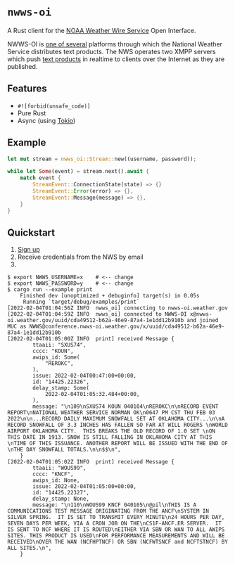 # `nwws-oi`

A Rust client for the [NOAA Weather Wire Service](https://www.weather.gov/nwws/) Open Interface.

NWWS-OI is [one of several](https://www.weather.gov/nwws/dissemination) platforms through which the National Weather
Service distributes text products. The NWS operates two XMPP servers which push [text
products](https://forecast.weather.gov/product_types.php?site=NWS) in realtime to clients over the Internet as they are
published.

## Features

* `#![forbid(unsafe_code)]`
* Pure Rust
* Async (using [Tokio](https://tokio.rs))

## Example

```rust
let mut stream = nwws_oi::Stream::new((username, password));

while let Some(event) = stream.next().await {
    match event {
        StreamEvent::ConnectionState(state) => {}
        StreamEvent::Error(error) => {},
        StreamEvent::Message(message) => {},
    }
}
```

## Quickstart

1. [Sign up](https://www.weather.gov/nwws/nwws_oi_request)
2. Receive credentials from the NWS by email
3. 

```console
$ export NWWS_USERNAME=x    # <-- change
$ export NWWS_PASSWORD=y    # <-- change
$ cargo run --example print
    Finished dev [unoptimized + debuginfo] target(s) in 0.05s
     Running `target/debug/examples/print`
[2022-02-04T01:04:56Z INFO  nwws_oi] connecting to nwws-oi.weather.gov
[2022-02-04T01:04:59Z INFO  nwws_oi] connected to NWWS-OI x@nwws-oi.weather.gov/uuid/cda49512-b62a-46e9-87a4-1e1dd12b910b and joined MUC as NWWS@conference.nwws-oi.weather.gov/x/uuid/cda49512-b62a-46e9-87a4-1e1dd12b910b
[2022-02-04T01:05:00Z INFO  print] received Message {
        ttaaii: "SXUS74",
        cccc: "KOUN",
        awips_id: Some(
            "REROKC",
        ),
        issue: 2022-02-04T00:47:00+00:00,
        id: "14425.22326",
        delay_stamp: Some(
            2022-02-04T01:05:32.484+00:00,
        ),
        message: "\n109\nSXUS74 KOUN 040104\nREROKC\n\nRECORD EVENT REPORT\nNATIONAL WEATHER SERVICE NORMAN OK\n0647 PM CST THU FEB 03 2022\n\n...RECORD DAILY MAXIMUM SNOWFALL SET AT OKLAHOMA CITY...\n\nA RECORD SNOWFALL OF 3.3 INCHES HAS FALLEN SO FAR AT WILL ROGERS \nWORLD AIRPORT OKLAHOMA CITY.  THIS BREAKS THE OLD RECORD OF 1.0 SET \nON THIS DATE IN 1913. SNOW IS STILL FALLING IN OKLAHOMA CITY AT THIS \nTIME OF THIS ISSUANCE. ANOTHER REPORT WILL BE ISSUED WITH THE END OF \nTHE DAY SNOWFALL TOTALS.\n\n$$\n",
    }
[2022-02-04T01:05:02Z INFO  print] received Message {
        ttaaii: "WOUS99",
        cccc: "KNCF",
        awips_id: None,
        issue: 2022-02-04T01:05:00+00:00,
        id: "14425.22327",
        delay_stamp: None,
        message: "\n110\nWOUS99 KNCF 040105\n@pil\nTHIS IS A COMMUNICATIONS TEST MESSAGE ORIGINATING FROM THE ANCF\nSYSTEM IN SILVER SPRING.  IT IS SET TO TRANSMIT EVERY MINUTE\n24 HOURS PER DAY, SEVEN DAYS PER WEEK, VIA A CRON JOB ON THE\nCS1F-ANCF.ER SERVER.  IT IS SENT TO NCF WHERE IT IS ROUTED\nEITHER VIA SBN OR WAN TO ALL AWIPS SITES. THIS PRODUCT IS USED\nFOR PERFORMANCE MEASUREMENTS AND WILL BE RECEIVED\nOVER THE WAN (NCFHPTNCF) OR SBN (NCFWTSNCF and NCFTSTNCF) BY ALL SITES.\n",
    }
```
